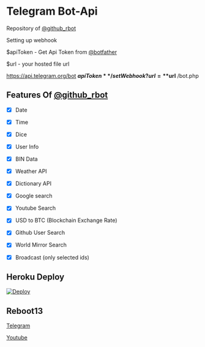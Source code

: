 # Telegram Bot-Api

Repository of [@github_rbot](https://telegram.me/github_rbot) 

Setting up webhook

$apiToken - Get Api Token from [@botfather](https://telegram.me/botfather)

$url - your hosted file url

https://api.telegram.org/bot **$apiToken**/setWebhook?url= **$url** /bot.php

## Features Of [@github_rbot](https://telegram.me/github_rbot) 

- [x] Date

- [x] Time

- [x] Dice

- [x] User Info

- [x] BIN Data

- [x] Weather API

- [x] Dictionary API

- [x] Google search

- [x] Youtube Search

- [x] USD to BTC (Blockchain Exchange Rate)

- [x] Github User Search

- [x] World Mirror Search

- [x] Broadcast (only selected ids)

## Heroku Deploy
[![Deploy](https://www.herokucdn.com/deploy/button.svg)](https://heroku.com/deploy?template=https://github.com/thisfardi/telegram-bot)


## Reboot13

[Telegram](https://telegram.me/reboot13)

[Youtube](https://youtube.com/krutikraut)
